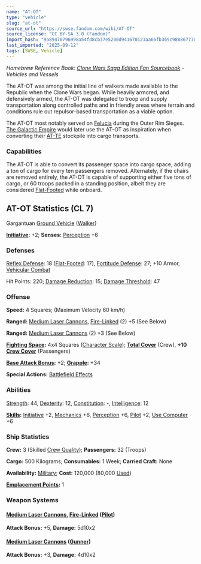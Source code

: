 ```yaml
---
name: "AT-OT"
type: "vehicle"
slug: "at-ot"
source_url: "https://swse.fandom.com/wiki/AT-OT"
source_license: "CC BY-SA 3.0 (Fandom)"
import_hash: "9a89470796998a54fd8cb37e5200d941670123aa66fb369c988867778c6bbdbb"
last_imported: "2025-09-12"
tags: [SWSE, Vehicle]
---
```

*Homebrew Reference Book: [Clone Wars Saga Edition Fan Sourcebook](https://swse.fandom.com/wiki/Clone_Wars_Saga_Edition_Fan_Sourcebook) - Vehicles and Vessels*

The AT-OT was among the initial line of walkers made available to the Republic when the Clone Wars began. While heavily armored, and defensively armed, the AT-OT was delegated to troop and supply transportation along controlled paths and in friendly areas where terrain and conditions rule out repulsor-based transportation as a viable option.

The AT-OT most notably served on [Felucia](https://swse.fandom.com/wiki/Felucia) during the Outer Rim Sieges. [The Galactic Empire](https://swse.fandom.com/wiki/The_Galactic_Empire) would later use the AT-OT as inspiration when converting their [AT-TE](https://swse.fandom.com/wiki/AT-TE) stockpile into cargo transports.

### Capabilities
The AT-OT is able to convert its passenger space into cargo space, adding a ton of cargo for every ten passengers removed. Alternately, if the chairs are removed entirely, the AT-OT is capable of supporting either five tons of cargo, or 60 troops packed in a standing position, albeit they are considered [Flat-Footed](https://swse.fandom.com/wiki/Flat-Footed) while onboard.

## AT-OT Statistics (CL 7)
Gargantuan [Ground Vehicle](https://swse.fandom.com/wiki/Ground_Vehicle) ([Walker](https://swse.fandom.com/wiki/Walker))

**[Initiative](https://swse.fandom.com/wiki/Initiative):** +2; **Senses:** [Perception](https://swse.fandom.com/wiki/Perception) +6
### Defenses
[Reflex Defense](https://swse.fandom.com/wiki/Reflex_Defense_(Vehicles)): 18 ([Flat-Footed](https://swse.fandom.com/wiki/Flat-Footed): 17), [Fortitude Defense](https://swse.fandom.com/wiki/Fortitude_Defense_(Vehicles)): 27; +10 Armor, [Vehicular Combat](https://swse.fandom.com/wiki/Vehicular_Combat)

Hit Points: 220; [Damage Reduction](https://swse.fandom.com/wiki/Damage_Reduction): 15; [Damage Threshold](https://swse.fandom.com/wiki/Damage_Threshold_(Vehicles)): 47
### Offense
**Speed:** 4 Squares; (Maximum Velocity 60 km/h)

**Ranged:** [Medium Laser Cannons](https://swse.fandom.com/wiki/Medium_Laser_Cannons), [Fire-Linked](https://swse.fandom.com/wiki/Fire-Linked) (2) +5 (See Below)

**Ranged:** [Medium Laser Cannons](https://swse.fandom.com/wiki/Medium_Laser_Cannons) (2) +3 (See Below)

**[Fighting Space](https://swse.fandom.com/wiki/Fighting_Space):** 4x4 Squares ([Character Scale](https://swse.fandom.com/wiki/Character_Scale)); **[Total Cover](https://swse.fandom.com/wiki/Total_Cover)** (Crew), **+10 [Crew Cover](https://swse.fandom.com/wiki/Crew_Cover)** (Passengers)

**[Base Attack Bonus](https://swse.fandom.com/wiki/Base_Attack_Bonus):** +2; **[Grapple](https://swse.fandom.com/wiki/Grapple):** +34

**Special Actions:** [Battlefield Effects](https://swse.fandom.com/wiki/Battlefield_Effects)
### Abilities
[Strength](https://swse.fandom.com/wiki/Strength): 44, [Dexterity](https://swse.fandom.com/wiki/Dexterity): 12, [Constitution](https://swse.fandom.com/wiki/Constitution): -, [Intelligence](https://swse.fandom.com/wiki/Intelligence): 12

**[Skills](https://swse.fandom.com/wiki/Skills):** [Initiative](https://swse.fandom.com/wiki/Initiative) +2, [Mechanics](https://swse.fandom.com/wiki/Mechanics) +6, [Perception](https://swse.fandom.com/wiki/Perception) +6, [Pilot](https://swse.fandom.com/wiki/Pilot) +2, [Use Computer](https://swse.fandom.com/wiki/Use_Computer) +6
### Ship Statistics
**Crew:** 3 (Skilled [Crew Quality](https://swse.fandom.com/wiki/Crew_Quality)); **Passengers:** 32 (Troops)

**Cargo:** 500 Kilograms; **Consumables:** 1 Week; **Carried Craft:** None

**Availability:** [Military](https://swse.fandom.com/wiki/Military); **Cost:** 120,000 (80,000 [Used](https://swse.fandom.com/wiki/Used))

**[Emplacement Points](https://swse.fandom.com/wiki/Emplacement_Points):** 1
### Weapon Systems
#### **[Medium Laser Cannons](https://swse.fandom.com/wiki/Medium_Laser_Cannons), [Fire-Linked](https://swse.fandom.com/wiki/Fire-Linked) ([Pilot](https://swse.fandom.com/wiki/Pilot_(Vehicle_Combat)))**
**Attack Bonus:** +5, **Damage:** 5d10x2
#### **[Medium Laser Cannons](https://swse.fandom.com/wiki/Medium_Laser_Cannons) ([Gunner](https://swse.fandom.com/wiki/Gunner))**
**Attack Bonus:** +3, **Damage:** 4d10x2